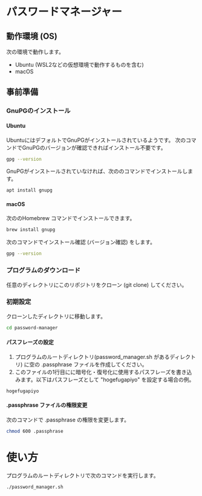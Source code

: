 # パスワードマネージャー

## 動作環境 (OS)

次の環境で動作します。

- Ubuntu (WSL2などの仮想環境で動作するものを含む)
- macOS

## 事前準備

### GnuPGのインストール

#### Ubuntu

UbuntuにはデフォルトでGnuPGがインストールされているようです。
次のコマンドでGnuPGのバージョンが確認できればインストール不要です。
```bash
gpg --version
```

GnuPGがインストールされていなければ、次ののコマンドでインストールします。
```bash
apt install gnupg
```

#### macOS

次ののHomebrew コマンドでインストールできます。

```bash
brew install gnupg
```

次のコマンドでインストール確認 (バージョン確認) をします。
```bash
gpg --version
```

### プログラムのダウンロード

任意のディレクトリにこのリポジトリをクローン (git clone) してください。

### 初期設定

クローンしたディレクトリに移動します。
```bash
cd password-manager
```

#### パスフレーズの設定

1. プログラムのルートディレクトリ(password_manager.sh があるディレクトリ) に空の .passphrase ファイルを作成してください。
1. このファイルの1行目にに暗号化・復号化に使用するパスフレーズを書き込みます。以下はパスフレーズとして "hogefugapiyo" を設定する場合の例。

```bash:.passphrase
hogefugapiyo
```

#### .passphrase ファイルの権限変更

次のコマンドで .passphrase の権限を変更します。
```bash
chmod 600 .passphrase
```

# 使い方

プログラムのルートディレクトリで次のコマンドを実行します。
```bash
./password_manager.sh
```

